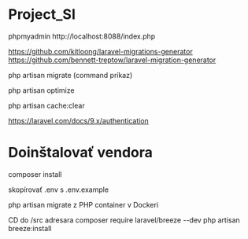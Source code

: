 # Project_SI

phpmyadmin
http://localhost:8088/index.php 



https://github.com/kitloong/laravel-migrations-generator
https://github.com/bennett-treptow/laravel-migration-generator

php artisan migrate (command príkaz)

php artisan optimize

php artisan cache:clear

https://laravel.com/docs/9.x/authentication

# Doinštalovať vendora

composer install

skopírovať .env s .env.example

php artisan migrate z PHP container v Dockeri

CD do /src adresara
composer require laravel/breeze --dev
php artisan breeze:install
